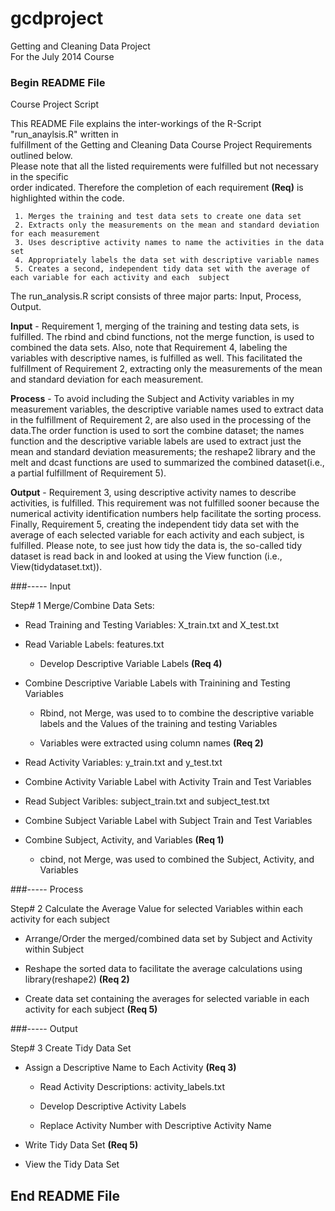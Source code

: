 gcdproject
==========

Getting and Cleaning Data Project     
For the July 2014 Course


### Begin README File

Course Project Script

This README File explains the inter-workings of the R-Script "run_anaylsis.R" written in      
fulfillment of the Getting and Cleaning Data Course Project Requirements outlined below.     
Please note that all the listed requirements were fulfilled but not necessary in the specific     
order indicated. Therefore the completion of each requirement **(Req)** is highlighted within the code.     

     1. Merges the training and test data sets to create one data set     
     2. Extracts only the measurements on the mean and standard deviation for each measurement     
     3. Uses descriptive activity names to name the activities in the data set     
     4. Appropriately labels the data set with descriptive variable names
     5. Creates a second, independent tidy data set with the average of each variable for each activity and each  subject
     
The run_analysis.R script consists of three major parts: Input, Process, Output.

**Input** - Requirement 1, merging of the training and testing data sets, is fulfilled. The rbind and cbind functions, not the merge function, is used to combined the data sets.  Also, note that Requirement 4, labeling the variables with descriptive names, is fulfilled as well. This facilitated the fulfillment of Requirement 2, extracting only the measurements of the mean and standard deviation for each measurement.

**Process** - To avoid including the Subject and Activity variables in my measurement variables, the descriptive variable names used to extract data in the fulfillment of Requirement 2, are also used in the processing of the data.The order function is used to sort the combine dataset; the names function and the descriptive variable labels are used to extract just the mean and standard deviation measurements; the reshape2 library and the melt and dcast functions are used to summarized the combined dataset(i.e., a partial fulfillment of Requirement 5).

**Output** - Requirement 3, using descriptive activity names to describe activities, is fulfilled. This requirement was not fulfilled sooner because the numerical activity identification numbers help facilitate the sorting process. Finally, Requirement 5, creating the independent tidy data set with the average of each selected variable for each activity and each subject, is fulfilled. Please note, to see just how tidy the data is, the so-called tidy dataset is read back in and looked at using the View function (i.e., View(tidydataset.txt)).

###----- Input

Step# 1 Merge/Combine Data Sets:

* Read Training and Testing Variables: X_train.txt and X_test.txt
 
* Read Variable Labels: features.txt

    + Develop Descriptive Variable Labels **(Req 4)**           

* Combine Descriptive Variable Labels with Trainining and Testing Variables
 
    + Rbind, not Merge, was used to to combine the descriptive variable labels and the Values of the training and testing Variables

    + Variables were extracted using column names **(Req 2)**

* Read Activity Variables:  y_train.txt and y_test.txt

* Combine Activity Variable Label with Activity Train and Test Variables

* Read Subject Varibles:   subject_train.txt and subject_test.txt

* Combine Subject Variable Label with Subject Train and Test Variables


* Combine Subject, Activity, and Variables **(Req 1)**     

    + cbind, not Merge, was used to combined the Subject, Activity, and Variables
 
###----- Process

Step# 2 Calculate the Average Value for selected Variables within each activity for each subject 

* Arrange/Order the merged/combined data set by Subject and Activity within Subject

* Reshape the sorted data to facilitate the average calculations using library(reshape2) **(Req 2)**     

* Create data set containing the averages for selected variable in each activity for each subject **(Req 5)** 


###----- Output

Step# 3 Create Tidy Data Set

* Assign a Descriptive Name to Each Activity **(Req 3)**

    + Read Activity Descriptions: activity_labels.txt

    + Develop Descriptive Activity Labels

    + Replace Activity Number with Descriptive Activity Name

* Write Tidy Data Set **(Req 5)**

* View the Tidy Data Set


## End README File

